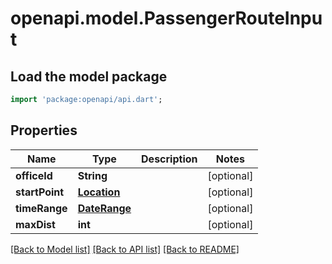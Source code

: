 # openapi.model.PassengerRouteInput

## Load the model package
```dart
import 'package:openapi/api.dart';
```

## Properties
Name | Type | Description | Notes
------------ | ------------- | ------------- | -------------
**officeId** | **String** |  | [optional] 
**startPoint** | [**Location**](Location.md) |  | [optional] 
**timeRange** | [**DateRange**](DateRange.md) |  | [optional] 
**maxDist** | **int** |  | [optional] 

[[Back to Model list]](../README.md#documentation-for-models) [[Back to API list]](../README.md#documentation-for-api-endpoints) [[Back to README]](../README.md)


